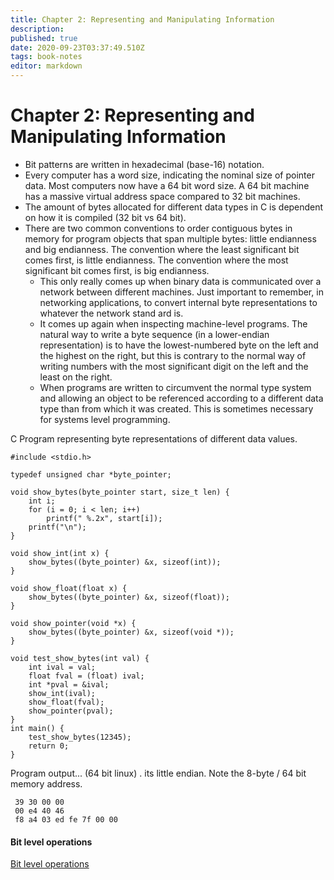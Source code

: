```yaml
---
title: Chapter 2: Representing and Manipulating Information
description: 
published: true
date: 2020-09-23T03:37:49.510Z
tags: book-notes
editor: markdown
---
```


# Chapter 2: Representing and Manipulating Information
* Bit patterns are written in hexadecimal (base-16) notation. 
* Every computer has a word size, indicating the nominal size of pointer data. Most computers now have a 64 bit word size. A 64 bit machine has a massive virtual address space compared to 32 bit machines. 
* The amount of bytes allocated for different data types in C is dependent on how it is compiled (32 bit vs 64 bit). 
* There are two common conventions to order contiguous bytes in memory for program objects that span multiple bytes: little endianness and big endianness. The convention where the least significant bit comes first, is  little endianness. The convention where the most significant bit comes first, is big endianness. 
    * This only really comes up when binary data is communicated over a network between different machines. Just important to remember, in networking applications, to convert internal byte representations to whatever the network stand ard is. 
    * It comes up again when inspecting machine-level programs. The natural way to write a byte sequence (in a lower-endian representation) is to have the lowest-numbered byte on the left and the highest on the right, but this is contrary to the normal way of writing numbers with the most significant digit on the left and the least on the right. 
    * When programs are written to circumvent the normal type system and allowing an object to be referenced according to a different data type than from which it was created.  This is sometimes necessary for systems level programming.
    
    
C Program representing byte representations of different data values. 

```
#include <stdio.h>

typedef unsigned char *byte_pointer;

void show_bytes(byte_pointer start, size_t len) {
    int i;
    for (i = 0; i < len; i++)
        printf(" %.2x", start[i]);
    printf("\n");
}

void show_int(int x) {
    show_bytes((byte_pointer) &x, sizeof(int));
}

void show_float(float x) {
    show_bytes((byte_pointer) &x, sizeof(float));
}

void show_pointer(void *x) {
    show_bytes((byte_pointer) &x, sizeof(void *));
}

void test_show_bytes(int val) {
    int ival = val;
    float fval = (float) ival;
    int *pval = &ival;
    show_int(ival);
    show_float(fval);
    show_pointer(pval);
}
int main() {
    test_show_bytes(12345);
    return 0;
}
```

Program output... (64 bit linux) . its little endian. Note the 8-byte / 64 bit memory address. 
```
 39 30 00 00
 00 e4 40 46
 f8 a4 03 ed fe 7f 00 00
 ```
 
 #### Bit level operations
 [Bit level operations](/computer-science/bit-level-operations)
 
####
 
 
 